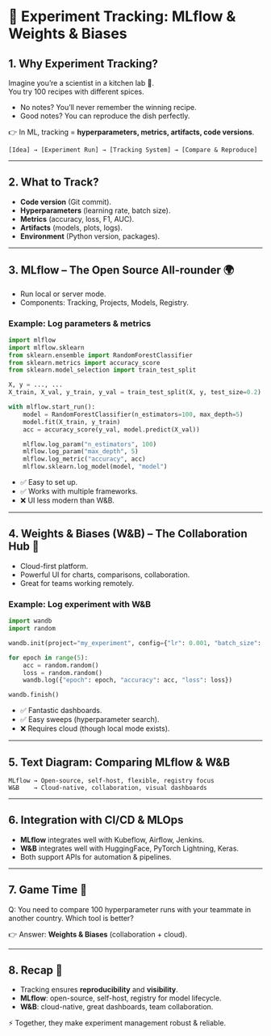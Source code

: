# 🧪 Experiment Tracking: MLflow & Weights & Biases  

## 1. Why Experiment Tracking?  

Imagine you’re a scientist in a kitchen lab 🍳.  
You try 100 recipes with different spices.  
- No notes? You’ll never remember the winning recipe.  
- Good notes? You can reproduce the dish perfectly.  

👉 In ML, tracking = **hyperparameters, metrics, artifacts, code versions**.  

```
[Idea] → [Experiment Run] → [Tracking System] → [Compare & Reproduce]
```  

---  

## 2. What to Track?  

- **Code version** (Git commit).  
- **Hyperparameters** (learning rate, batch size).  
- **Metrics** (accuracy, loss, F1, AUC).  
- **Artifacts** (models, plots, logs).  
- **Environment** (Python version, packages).  

---  

## 3. MLflow – The Open Source All-rounder 🌍  

- Run local or server mode.  
- Components: Tracking, Projects, Models, Registry.  

### Example: Log parameters & metrics  

```python
import mlflow
import mlflow.sklearn
from sklearn.ensemble import RandomForestClassifier
from sklearn.metrics import accuracy_score
from sklearn.model_selection import train_test_split

X, y = ..., ...
X_train, X_val, y_train, y_val = train_test_split(X, y, test_size=0.2)

with mlflow.start_run():
    model = RandomForestClassifier(n_estimators=100, max_depth=5)
    model.fit(X_train, y_train)
    acc = accuracy_score(y_val, model.predict(X_val))

    mlflow.log_param("n_estimators", 100)
    mlflow.log_param("max_depth", 5)
    mlflow.log_metric("accuracy", acc)
    mlflow.sklearn.log_model(model, "model")
```  

- ✅ Easy to set up.  
- ✅ Works with multiple frameworks.  
- ❌ UI less modern than W&B.  

---  

## 4. Weights & Biases (W&B) – The Collaboration Hub 🤝  

- Cloud-first platform.  
- Powerful UI for charts, comparisons, collaboration.  
- Great for teams working remotely.  

### Example: Log experiment with W&B  

```python
import wandb
import random

wandb.init(project="my_experiment", config={"lr": 0.001, "batch_size": 32})

for epoch in range(5):
    acc = random.random()
    loss = random.random()
    wandb.log({"epoch": epoch, "accuracy": acc, "loss": loss})

wandb.finish()
```  

- ✅ Fantastic dashboards.  
- ✅ Easy sweeps (hyperparameter search).  
- ❌ Requires cloud (though local mode exists).  

---  

## 5. Text Diagram: Comparing MLflow & W&B  

```
MLflow → Open-source, self-host, flexible, registry focus  
W&B    → Cloud-native, collaboration, visual dashboards  
```  

---  

## 6. Integration with CI/CD & MLOps  

- **MLflow** integrates well with Kubeflow, Airflow, Jenkins.  
- **W&B** integrates well with HuggingFace, PyTorch Lightning, Keras.  
- Both support APIs for automation & pipelines.  

---  

## 7. Game Time 🎲  

Q: You need to compare 100 hyperparameter runs with your teammate in another country. Which tool is better?  

👉 Answer: **Weights & Biases** (collaboration + cloud).  

---  

## 8. Recap 🎉  

- Tracking ensures **reproducibility** and **visibility**.  
- **MLflow**: open-source, self-host, registry for model lifecycle.  
- **W&B**: cloud-native, great dashboards, team collaboration.  

⚡ Together, they make experiment management robust & reliable.  
